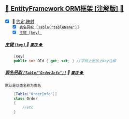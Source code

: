<a id="top" href="#top">	:maple_leaf: EntityFramework ORM框架 [注解版] :blue_heart:</a> 
-----
- [x] :maple_leaf: <a href="#ModelAgreement">约定,映射</a>
  - [x] <a href="TableName">`表名另取 [Table("tableName")]`</a>
  - [x] <a href="Mainkey">`主键 [key] `</a>

##### <a id="Mainkey" href="#Mainkey">主键 `[key]` </a> :star2: <a href="#top"> `置顶` :arrow_up:</a>
```C#
    [Key]
    public int OId { get; set; } //字段上面加上key注解
```
##### <a id="TableName" href="#TableName">表名另取 `[Table("OrderInfo")]`</a> :star2: <a href="#top"> `置顶` :arrow_up:</a>
`默认是以类名称为表名`
```C#
    [Table("OrderInfo")]
    class Order
    {  
        //etc   
    }
```
